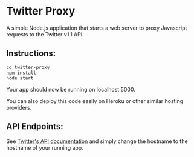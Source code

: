 # Twitter Proxy

A simple Node.js application that starts a web server to proxy Javascript requests to the Twitter v1.1 API.

## Instructions:

    cd twitter-proxy
    npm install
    node start

Your app should now be running on localhost:5000.

You can also deploy this code easily on Heroku or other similar hosting providers.

## API Endpoints:

See [Twitter's API documentation](https://dev.twitter.com/docs/api/1.1) and simply change the hostname to the hostname of your running app.
